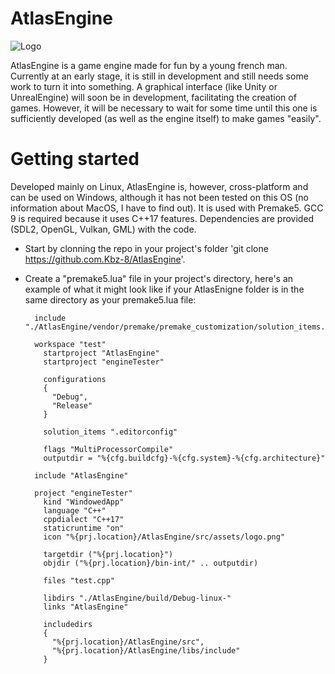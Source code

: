 # AtlasEngine

![Logo](https://github.com/Kbz-8/AtlasEngine/blob/30a865d55a1d5b173c88ff1e9d123dffbe5313b8/src/assets/logo.png)

AtlasEngine is a game engine made for fun by a young french man.
Currently at an early stage, it is still in development and still needs some work to turn it into something.
A graphical interface (like Unity or UnrealEngine) will soon be in development, facilitating the creation of games. However, it will be necessary to wait for some time until this one is sufficiently developed (as well as the engine itself) to make games "easily".

# Getting started
Developed mainly on Linux, AtlasEngine is, however, cross-platform and can be used on Windows, although it has not been tested on this OS (no information about MacOS, I have to find out). It is used with Premake5. GCC 9 is required because it uses C++17 features. Dependencies are provided (SDL2, OpenGL, Vulkan, GML) with the code.

* Start by clonning the repo in your project's folder 'git clone https://github.com.Kbz-8/AtlasEngine'.
* Create a "premake5.lua" file in your project's directory, here's an example of what it might look like if your AtlasEnigne folder is in the same directory as your premake5.lua file:

        include "./AtlasEngine/vendor/premake/premake_customization/solution_items.lua"

        workspace "test"
          startproject "AtlasEngine"
          startproject "engineTester"

          configurations
          {
            "Debug",
            "Release"
          }

          solution_items ".editorconfig"

          flags "MultiProcessorCompile"
          outputdir = "%{cfg.buildcfg}-%{cfg.system}-%{cfg.architecture}"

        include "AtlasEngine"

        project "engineTester"
          kind "WindowedApp"
          language "C++"
          cppdialect "C++17"
          staticruntime "on"
          icon "%{prj.location}/AtlasEngine/src/assets/logo.png"

          targetdir ("%{prj.location}")
          objdir ("%{prj.location}/bin-int/" .. outputdir)

          files "test.cpp"

          libdirs "./AtlasEngine/build/Debug-linux-"
          links "AtlasEngine"

          includedirs 
          {
            "%{prj.location}/AtlasEngine/src",
            "%{prj.location}/AtlasEngine/libs/include"
          }
